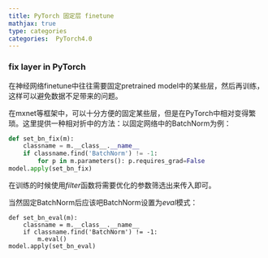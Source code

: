 ```yaml
---
title: PyTorch 固定层 finetune
mathjax: true
type: categories
categories:  PyTorch4.0
---
```


### fix layer in PyTorch

在神经网络finetune中往往需要固定pretrained model中的某些层，然后再训练，这样可以避免数据不足带来的问题。

在mxnet等框架中，可以十分方便的固定某些层，但是在PyTorch中相对变得繁琐。这里提供一种相对折中的方法：以固定网络中的BatchNorm为例：

```python
def set_bn_fix(m):
    classname = m.__class__.__name__
    if classname.find('BatchNorm') != -1:
        for p in m.parameters(): p.requires_grad=False
model.apply(set_bn_fix)
```

在训练的时候使用$filter$函数将需要优化的参数筛选出来传入即可。

当然固定BatchNorm后应该吧BatchNorm设置为$eval$模式：

```
def set_bn_eval(m):
    classname = m.__class__.__name__
    if classname.find('BatchNorm') != -1:
        m.eval()
model.apply(set_bn_eval)
```

